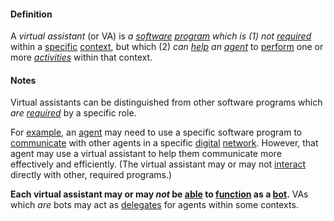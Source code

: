 #### Definition

A *virtual assistant* (or VA) is *a [software](https://github.com/gcassel/Modular-Organization-Terminology/blob/master/terms/software.md) [program](https://github.com/gcassel/Modular-Organization-Terminology/blob/master/terms/program.md) which is (1) not [required](https://github.com/gcassel/Modular-Organization-Terminology/blob/master/terms/require.md)* within a [specific](https://github.com/gcassel/Modular-Organization-Terminology/blob/master/terms/specific.md) [context](https://github.com/gcassel/Modular-Organization-Terminology/blob/master/terms/context.md), but which (2) *can [help](https://github.com/gcassel/Modular-Organization-Terminology/blob/master/terms/facilitate.md) an [agent](https://github.com/gcassel/Modular-Organization-Terminology/blob/master/terms/agent.md)* to [perform](https://github.com/gcassel/Modular-Organization-Terminology/blob/master/terms/perform.md) one or more *[activities](https://github.com/gcassel/Modular-Organization-Terminology/blob/master/terms/activity.md)* within that context.  

#### Notes

Virtual assistants can be distinguished from other software programs which *are [required](https://github.com/gcassel/Modular-Organization-Terminology/blob/master/terms/require.md)* by a specific role.   

For [example](https://github.com/gcassel/Modular-Organization-Terminology/blob/master/terms/example.md), an [agent](https://github.com/gcassel/Modular-Organization-Terminology/blob/master/terms/agent.md) may need to use a specific software program to [communicate](https://github.com/gcassel/Modular-Organization-Terminology/blob/master/terms/communication.md) with other agents in a specific [digital](https://github.com/gcassel/Modular-Organization-Terminology/blob/master/terms/digital.md) [network](https://github.com/gcassel/Modular-Organization-Terminology/blob/master/terms/network.md).   However, that agent may use a virtual assistant to help them communicate more effectively and efficiently.   (The virtual assistant may or may not [interact](https://github.com/gcassel/Modular-Organization-Terminology/blob/master/terms/interact.md) directly with other, required programs.)  

**Each virtual assistant may or may *not* be [able](https://github.com/gcassel/Modular-Organization-Terminology/blob/master/terms/ability.md) to [function](https://github.com/gcassel/Modular-Organization-Terminology/blob/master/terms/function.md) as a [bot](https://github.com/gcassel/Modular-Organization-Terminology/blob/master/terms/bot.md).**  VAs which *are* bots may act as [delegates](https://github.com/gcassel/Modular-Organization-Terminology/blob/master/terms/delegate.md) for agents within some contexts. 
